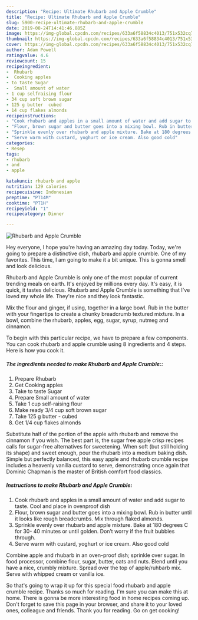 ```yaml
---
description: "Recipe: Ultimate Rhubarb and Apple Crumble"
title: "Recipe: Ultimate Rhubarb and Apple Crumble"
slug: 5900-recipe-ultimate-rhubarb-and-apple-crumble
date: 2019-08-24T14:41:46.885Z
image: https://img-global.cpcdn.com/recipes/633a6f58834c4013/751x532cq70/rhubarb-and-apple-crumble-recipe-main-photo.jpg
thumbnail: https://img-global.cpcdn.com/recipes/633a6f58834c4013/751x532cq70/rhubarb-and-apple-crumble-recipe-main-photo.jpg
cover: https://img-global.cpcdn.com/recipes/633a6f58834c4013/751x532cq70/rhubarb-and-apple-crumble-recipe-main-photo.jpg
author: Adam Powell
ratingvalue: 4.6
reviewcount: 15
recipeingredient:
-  Rhubarb
-  Cooking apples
- to taste Sugar
-  Small amount of water
- 1 cup selfraising flour
- 34 cup soft brown sugar
- 125 g butter  cubed
- 14 cup flakes almonds
recipeinstructions:
- "Cook rhubarb and apples in a small amount of water and add sugar to taste. Cool and place in ovenproof dish"
- "Flour, brown sugar and butter goes into a mixing bowl. Rub in butter until it looks like rough breadcrumbs. Mix through flaked almonds."
- "Sprinkle evenly over rhubarb and apple mixture. Bake at 180 degrees C for 30- 40 minutes or until golden. Don’t worry if the fruit bubbles through."
- "Serve warm with custard, yoghurt or ice cream. Also good cold"
categories:
- Resep
tags:
- rhubarb
- and
- apple

katakunci: rhubarb and apple
nutrition: 129 calories
recipecuisine: Indonesian
preptime: "PT14M"
cooktime: "PT1H"
recipeyield: "1"
recipecategory: Dinner

---
```



![Rhubarb and Apple Crumble](https://img-global.cpcdn.com/recipes/633a6f58834c4013/751x532cq70/rhubarb-and-apple-crumble-recipe-main-photo.jpg)

Hey everyone, I hope you're having an amazing day today. Today, we're going to prepare a distinctive dish, rhubarb and apple crumble. One of my favorites. This time, I am going to make it a bit unique. This is gonna smell and look delicious.

Rhubarb and Apple Crumble is only one of the most popular of current trending meals on earth. It's enjoyed by millions every day. It's easy, it is quick, it tastes delicious. Rhubarb and Apple Crumble is something that I've loved my whole life. They're nice and they look fantastic.

Mix the flour and ginger, if using, together in a large bowl. Rub in the butter with your fingertips to create a chunky breadcrumb textured mixture. In a bowl, combine the rhubarb, apples, egg, sugar, syrup, nutmeg and cinnamon.


To begin with this particular recipe, we have to prepare a few components. You can cook rhubarb and apple crumble using 8 ingredients and 4 steps. Here is how you cook it.

##### The ingredients needed to make Rhubarb and Apple Crumble::

1. Prepare  Rhubarb
1. Get  Cooking apples
1. Take to taste Sugar
1. Prepare  Small amount of water
1. Take 1 cup self-raising flour
1. Make ready 3/4 cup soft brown sugar
1. Take 125 g butter - cubed
1. Get 1/4 cup flakes almonds


Substitute half of the portion of the apple with rhubarb and remove the cinnamon if you wish. The best part is, the sugar free apple crisp recipes calls for sugar-free alternatives for sweetening. When soft (but still holding its shape) and sweet enough, pour the rhubarb into a medium baking dish. Simple but perfectly balanced, this easy apple and rhubarb crumble recipe includes a heavenly vanilla custard to serve, demonstrating once again that Dominic Chapman is the master of British comfort food classics. 

##### Instructions to make Rhubarb and Apple Crumble:

1. Cook rhubarb and apples in a small amount of water and add sugar to taste. Cool and place in ovenproof dish
1. Flour, brown sugar and butter goes into a mixing bowl. Rub in butter until it looks like rough breadcrumbs. Mix through flaked almonds.
1. Sprinkle evenly over rhubarb and apple mixture. Bake at 180 degrees C for 30- 40 minutes or until golden. Don’t worry if the fruit bubbles through.
1. Serve warm with custard, yoghurt or ice cream. Also good cold


Combine apple and rhubarb in an oven-proof dish; sprinkle over sugar. In food processor, combine flour, sugar, butter, oats and nuts. Blend until you have a nice, crumbly mixture. Spread over the top of apple/ruhbarb mix. Serve with whipped cream or vanilla ice. 

So that's going to wrap it up for this special food rhubarb and apple crumble recipe. Thanks so much for reading. I'm sure you can make this at home. There is gonna be more interesting food in home recipes coming up. Don't forget to save this page in your browser, and share it to your loved ones, colleague and friends. Thank you for reading. Go on get cooking!

